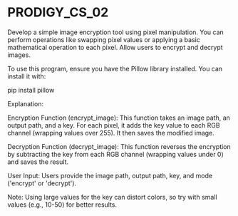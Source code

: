 # PRODIGY_CS_02

Develop a simple image encryption tool using pixel manipulation. You can perform operations like swapping pixel values or applying a basic mathematical operation to each pixel. Allow users to encrypt and decrypt images.

To use this program, ensure you have the Pillow library installed. You can install it with:

pip install pillow

Explanation:

Encryption Function (encrypt_image): This function takes an image path, an output path, and a key. For each pixel, it adds the key value to each RGB channel (wrapping values over 255). It then saves the modified image.

Decryption Function (decrypt_image): This function reverses the encryption by subtracting the key from each RGB channel (wrapping values under 0) and saves the result.

User Input: Users provide the image path, output path, key, and mode ('encrypt' or 'decrypt').

Note: Using large values for the key can distort colors, so try with small values (e.g., 10-50) for better results.
